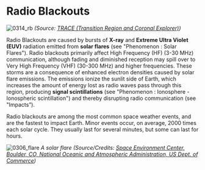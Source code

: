 # Radio Blackouts

![0314_rb](./static/0314_rb.png)
*(Source: [TRACE (Transition Region and Coronal Explorer)](http://trace.lmsal.com/Science/ScientificResults/trace_cdrom/html/trace_images.html))*

Radio Blackouts are caused by bursts of **X-ray** and **Extreme Ultra Violet (EUV)** radiation emitted from **solar flares** (see "Phenomenon : Solar Flares"). Radio blackouts primarily affect High Frequency (HF) (3-30 MHz) communication, although fading and diminished reception may spill over to Very High Frequency (VHF) (30-300 MHz) and higher frequencies. These storms are a consequence of enhanced electron densities caused by solar flare emissions. The emissions ionize the sunlit side of Earth, which increases the amount of energy lost as radio waves pass through this region, producing **signal scintillations** (see "Phenomenon : Ionosphere - Ionospheric scintillation") and thereby disrupting radio communication (see "Impacts”).

Radio blackouts are among the most common space weather events, and are the fastest to impact Earth. Minor events occur, on average, 2000 times each solar cycle. They usually last for several minutes, but some can last for hours.


![0306_flare](./static/0306_flare.jpg)
*A solar flare (Source/Credits: [Space Environment Center, Boulder, CO, National Oceanic and Atmospheric Administration, US Dept. of Commerce](http://www.sec.noaa.gov/))*
